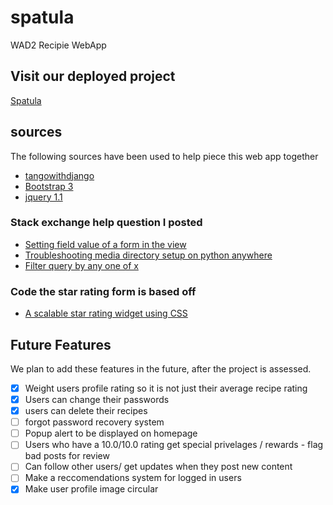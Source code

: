 
# spatula
WAD2 Recipie WebApp

## Visit our deployed project
[Spatula](https://nathanwelsh8.pythonanywhere.com)

## sources
The following sources have been used to help piece this web app together
- [tangowithdjango](https://www.tangowithdjango.com/book17/)
- [Bootstrap 3](https://getbootstrap.com/docs/3.3/getting-started/#download)
- [jquery 1.1](https://jquery.com/download/)
### Stack exchange help question I posted
- [Setting field value of a form in the view](https://stackoverflow.com/questions/60635957/setting-the-field-value-of-a-form-in-view-py)
- [Troubleshooting media directory setup on python anywhere](https://stackoverflow.com/questions/60875133/trouble-with-media-directory-files-on-pythonanywhere)
- [Filter query by any one of x](https://stackoverflow.com/questions/60723427/is-there-a-way-i-can-filter-by-any-one-of-x-in-a-django-query)
### Code the star rating form is based off
- [A scalable star rating widget using CSS](http://code.iamkate.com/html-and-css/star-rating-widget/)

## Future Features
We plan to add these features in the future, after the project is assessed. 
- [x] Weight users profile rating so it is not just their average recipe rating
- [x] Users can change their passwords 
- [x] users can delete their recipes
- [ ] forgot password recovery system
- [ ] Popup alert to be displayed on homepage
- [ ] Users who have a 10.0/10.0 rating get special privelages / rewards - flag bad posts for review 
- [ ] Can follow other users/ get updates when they post new content
- [ ] Make a reccomendations system for logged in users
- [x] Make user profile image circular
